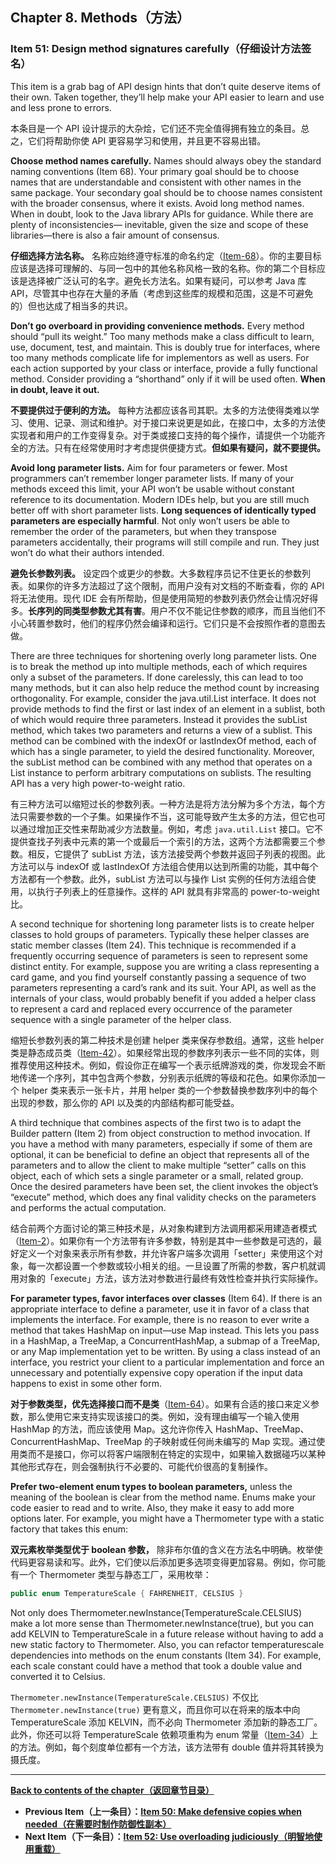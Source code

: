 ## Chapter 8. Methods（方法）

### Item 51: Design method signatures carefully（仔细设计方法签名）

This item is a grab bag of API design hints that don’t quite deserve items of their own. Taken together, they’ll help make your API easier to learn and use and less prone to errors.

本条目是一个 API 设计提示的大杂烩，它们还不完全值得拥有独立的条目。总之，它们将帮助你使 API 更容易学习和使用，并且更不容易出错。

**Choose method names carefully.** Names should always obey the standard naming conventions (Item 68). Your primary goal should be to choose names that are understandable and consistent with other names in the same package. Your secondary goal should be to choose names consistent with the broader consensus, where it exists. Avoid long method names. When in doubt, look to the Java library APIs for guidance. While there are plenty of inconsistencies— inevitable, given the size and scope of these libraries—there is also a fair amount of consensus.

**仔细选择方法名称。** 名称应始终遵守标准的命名约定（[Item-68](/Chapter-9/Chapter-9-Item-68-Adhere-to-generally-accepted-naming-conventions.md)）。你的主要目标应该是选择可理解的、与同一包中的其他名称风格一致的名称。你的第二个目标应该是选择被广泛认可的名字。避免长方法名。如果有疑问，可以参考 Java 库 API，尽管其中也存在大量的矛盾（考虑到这些库的规模和范围，这是不可避免的）但也达成了相当多的共识。

**Don’t go overboard in providing convenience methods.** Every method should “pull its weight.” Too many methods make a class difficult to learn, use, document, test, and maintain. This is doubly true for interfaces, where too many methods complicate life for implementors as well as users. For each action supported by your class or interface, provide a fully functional method. Consider providing a “shorthand” only if it will be used often. **When in doubt, leave it out.**

**不要提供过于便利的方法。** 每种方法都应该各司其职。太多的方法使得类难以学习、使用、记录、测试和维护。对于接口来说更是如此，在接口中，太多的方法使实现者和用户的工作变得复杂。对于类或接口支持的每个操作，请提供一个功能齐全的方法。只有在经常使用时才考虑提供便捷方式。**但如果有疑问，就不要提供。**

**Avoid long parameter lists.** Aim for four parameters or fewer. Most programmers can’t remember longer parameter lists. If many of your methods exceed this limit, your API won’t be usable without constant reference to its documentation. Modern IDEs help, but you are still much better off with short parameter lists. **Long sequences of identically typed parameters are especially harmful**. Not only won’t users be able to remember the order of the parameters, but when they transpose parameters accidentally, their programs will still compile and run. They just won’t do what their authors intended.

**避免长参数列表。** 设定四个或更少的参数。大多数程序员记不住更长的参数列表。如果你的许多方法超过了这个限制，而用户没有对文档的不断查看，你的 API 将无法使用。现代 IDE 会有所帮助，但是使用简短的参数列表仍然会让情况好得多。**长序列的同类型参数尤其有害**。用户不仅不能记住参数的顺序，而且当他们不小心转置参数时，他们的程序仍然会编译和运行。它们只是不会按照作者的意图去做。

There are three techniques for shortening overly long parameter lists. One is to break the method up into multiple methods, each of which requires only a subset of the parameters. If done carelessly, this can lead to too many methods, but it can also help reduce the method count by increasing orthogonality. For example, consider the java.util.List interface. It does not provide methods to find the first or last index of an element in a sublist, both of which would require three parameters. Instead it provides the subList method, which takes two parameters and returns a view of a sublist. This method can be combined with the indexOf or lastIndexOf method, each of which has a single parameter, to yield the desired functionality. Moreover, the subList method can be combined with any method that operates on a List instance to perform arbitrary computations on sublists. The resulting API has a very high power-to-weight ratio.

有三种方法可以缩短过长的参数列表。一种方法是将方法分解为多个方法，每个方法只需要参数的一个子集。如果操作不当，这可能导致产生太多的方法，但它也可以通过增加正交性来帮助减少方法数量。例如，考虑 `java.util.List` 接口。它不提供查找子列表中元素的第一个或最后一个索引的方法，这两个方法都需要三个参数。相反，它提供了 subList 方法，该方法接受两个参数并返回子列表的视图。此方法可以与 indexOf 或 lastIndexOf 方法组合使用以达到所需的功能，其中每个方法都有一个参数。此外，subList 方法可以与操作 List 实例的任何方法组合使用，以执行子列表上的任意操作。这样的 API 就具有非常高的 power-to-weight 比。

A second technique for shortening long parameter lists is to create helper classes to hold groups of parameters. Typically these helper classes are static member classes (Item 24). This technique is recommended if a frequently occurring sequence of parameters is seen to represent some distinct entity. For example, suppose you are writing a class representing a card game, and you find yourself constantly passing a sequence of two parameters representing a card’s rank and its suit. Your API, as well as the internals of your class, would probably benefit if you added a helper class to represent a card and replaced every occurrence of the parameter sequence with a single parameter of the helper class.

缩短长参数列表的第二种技术是创建 helper 类来保存参数组。通常，这些 helper 类是静态成员类（[Item-42](/Chapter-7/Chapter-7-Item-42-Prefer-lambdas-to-anonymous-classes.md)）。如果经常出现的参数序列表示一些不同的实体，则推荐使用这种技术。例如，假设你正在编写一个表示纸牌游戏的类，你发现会不断地传递一个序列，其中包含两个参数，分别表示纸牌的等级和花色。如果你添加一个 helper 类来表示一张卡片，并用 helper 类的一个参数替换参数序列中的每个出现的参数，那么你的 API 以及类的内部结构都可能受益。

A third technique that combines aspects of the first two is to adapt the Builder pattern (Item 2) from object construction to method invocation. If you have a method with many parameters, especially if some of them are optional, it can be beneficial to define an object that represents all of the parameters and to allow the client to make multiple “setter” calls on this object, each of which sets a single parameter or a small, related group. Once the desired parameters have been set, the client invokes the object’s “execute” method, which does any final validity checks on the parameters and performs the actual computation.

结合前两个方面讨论的第三种技术是，从对象构建到方法调用都采用建造者模式（[Item-2](/Chapter-2/Chapter-2-Item-2-Consider-a-builder-when-faced-with-many-constructor-parameters.md)）。如果你有一个方法带有许多参数，特别是其中一些参数是可选的，最好定义一个对象来表示所有参数，并允许客户端多次调用「setter」来使用这个对象，每一次都设置一个参数或较小相关的组。一旦设置了所需的参数，客户机就调用对象的「execute」方法，该方法对参数进行最终有效性检查并执行实际操作。

**For parameter types, favor interfaces over classes** (Item 64). If there is an appropriate interface to define a parameter, use it in favor of a class that implements the interface. For example, there is no reason to ever write a method that takes HashMap on input—use Map instead. This lets you pass in a HashMap, a TreeMap, a ConcurrentHashMap, a submap of a TreeMap, or any Map implementation yet to be written. By using a class instead of an interface, you restrict your client to a particular implementation and force an unnecessary and potentially expensive copy operation if the input data happens to exist in some other form.

**对于参数类型，优先选择接口而不是类**（[Item-64](/Chapter-9/Chapter-9-Item-64-Refer-to-objects-by-their-interfaces.md)）。如果有合适的接口来定义参数，那么使用它来支持实现该接口的类。例如，没有理由编写一个输入使用 HashMap 的方法，而应该使用 Map。这允许你传入 HashMap、TreeMap、ConcurrentHashMap、TreeMap 的子映射或任何尚未编写的 Map 实现。通过使用类而不是接口，你可以将客户端限制在特定的实现中，如果输入数据碰巧以某种其他形式存在，则会强制执行不必要的、可能代价很高的复制操作。

**Prefer two-element enum types to boolean parameters,** unless the meaning of the boolean is clear from the method name. Enums make your code easier to read and to write. Also, they make it easy to add more options later. For example, you might have a Thermometer type with a static factory that takes this enum:

**双元素枚举类型优于 boolean 参数，** 除非布尔值的含义在方法名中明确。枚举使代码更容易读和写。此外，它们使以后添加更多选项变得更加容易。例如，你可能有一个 Thermometer 类型与静态工厂，采用枚举：

```java
public enum TemperatureScale { FAHRENHEIT, CELSIUS }
```

Not only does Thermometer.newInstance(TemperatureScale.CELSIUS) make a lot more sense than Thermometer.newInstance(true), but you can add KELVIN to TemperatureScale in a future release without having to add a new static factory to Thermometer. Also, you can refactor temperaturescale dependencies into methods on the enum constants (Item 34). For example, each scale constant could have a method that took a double value and converted it to Celsius.

`Thermometer.newInstance(TemperatureScale.CELSIUS)` 不仅比 `Thermometer.newInstance(true)` 更有意义，而且你可以在将来的版本中向 TemperatureScale 添加 KELVIN，而不必向 Thermometer 添加新的静态工厂。此外，你还可以将 TemperatureScale 依赖项重构为 enum 常量（[Item-34](/Chapter-6/Chapter-6-Item-34-Use-enums-instead-of-int-constants.md)）上的方法。例如，每个刻度单位都有一个方法，该方法带有 double 值并将其转换为摄氏度。

---
**[Back to contents of the chapter（返回章节目录）](/Chapter-8/Chapter-8-Introduction.md)**

- **Previous Item（上一条目）：[Item 50: Make defensive copies when needed（在需要时制作防御性副本）](/Chapter-8/Chapter-8-Item-50-Make-defensive-copies-when-needed.md)**
- **Next Item（下一条目）：[Item 52: Use overloading judiciously（明智地使用重载）](/Chapter-8/Chapter-8-Item-52-Use-overloading-judiciously.md)**
